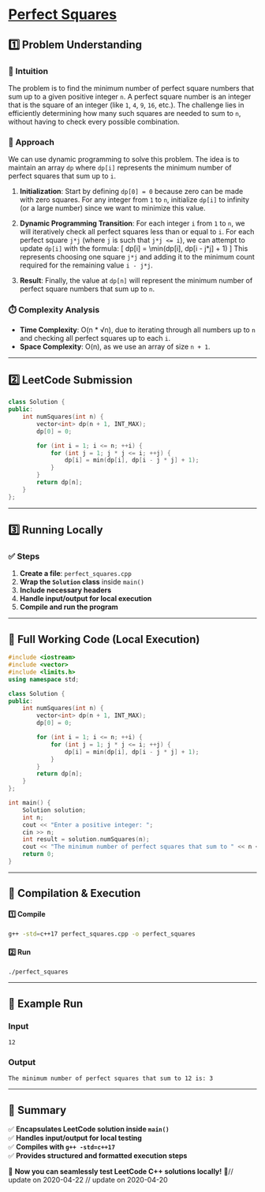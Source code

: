 # **[Perfect Squares](https://leetcode.com/problems/perfect-squares/description/)**  

## **1️⃣ Problem Understanding**  
### **📌 Intuition**  
The problem is to find the minimum number of perfect square numbers that sum up to a given positive integer `n`. A perfect square number is an integer that is the square of an integer (like `1`, `4`, `9`, `16`, etc.). The challenge lies in efficiently determining how many such squares are needed to sum to `n`, without having to check every possible combination.

### **🚀 Approach**  
We can use dynamic programming to solve this problem. The idea is to maintain an array `dp` where `dp[i]` represents the minimum number of perfect squares that sum up to `i`. 

1. **Initialization**: Start by defining `dp[0] = 0` because zero can be made with zero squares. For any integer from `1` to `n`, initialize `dp[i]` to infinity (or a large number) since we want to minimize this value.

2. **Dynamic Programming Transition**: For each integer `i` from `1` to `n`, we will iteratively check all perfect squares less than or equal to `i`. For each perfect square `j*j` (where `j` is such that `j*j <= i`), we can attempt to update `dp[i]` with the formula:
   \[
   dp[i] = \min(dp[i], dp[i - j*j] + 1)
   \]
   This represents choosing one square `j*j` and adding it to the minimum count required for the remaining value `i - j*j`.

3. **Result**: Finally, the value at `dp[n]` will represent the minimum number of perfect square numbers that sum up to `n`.

### **⏱️ Complexity Analysis**  
- **Time Complexity**: O(n * √n), due to iterating through all numbers up to `n` and checking all perfect squares up to each `i`.
- **Space Complexity**: O(n), as we use an array of size `n + 1`.

---  

## **2️⃣ LeetCode Submission**  
```cpp
class Solution {
public:
    int numSquares(int n) {
        vector<int> dp(n + 1, INT_MAX);
        dp[0] = 0; 

        for (int i = 1; i <= n; ++i) {
            for (int j = 1; j * j <= i; ++j) {
                dp[i] = min(dp[i], dp[i - j * j] + 1);
            }
        }
        return dp[n];
    }
};
```  

---  

## **3️⃣ Running Locally**  
### **✅ Steps**  
1. **Create a file**: `perfect_squares.cpp`  
2. **Wrap the `Solution` class** inside `main()`  
3. **Include necessary headers**  
4. **Handle input/output for local execution**  
5. **Compile and run the program**  

---  

## **📝 Full Working Code (Local Execution)**  
```cpp
#include <iostream>
#include <vector>
#include <limits.h>
using namespace std;

class Solution {
public:
    int numSquares(int n) {
        vector<int> dp(n + 1, INT_MAX);
        dp[0] = 0; 

        for (int i = 1; i <= n; ++i) {
            for (int j = 1; j * j <= i; ++j) {
                dp[i] = min(dp[i], dp[i - j * j] + 1);
            }
        }
        return dp[n];
    }
};

int main() {
    Solution solution;
    int n;
    cout << "Enter a positive integer: ";
    cin >> n;
    int result = solution.numSquares(n);
    cout << "The minimum number of perfect squares that sum to " << n << " is: " << result << endl;
    return 0;
}
```  

---  

## **🔧 Compilation & Execution**  
#### **1️⃣ Compile**  
```bash
g++ -std=c++17 perfect_squares.cpp -o perfect_squares
```  

#### **2️⃣ Run**  
```bash
./perfect_squares
```  

---  

## **🎯 Example Run**  
### **Input**  
```
12
```  
### **Output**  
```
The minimum number of perfect squares that sum to 12 is: 3
```  

---  

## **📌 Summary**  
✅ **Encapsulates LeetCode solution inside `main()`**  
✅ **Handles input/output for local testing**  
✅ **Compiles with `g++ -std=c++17`**  
✅ **Provides structured and formatted execution steps**  

🚀 **Now you can seamlessly test LeetCode C++ solutions locally!** 🚀// update on 2020-04-22
// update on 2020-04-20
